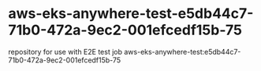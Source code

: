 # aws-eks-anywhere-test-e5db44c7-71b0-472a-9ec2-001efcedf15b-75
repository for use with E2E test job aws-eks-anywhere-test:e5db44c7-71b0-472a-9ec2-001efcedf15b-75
